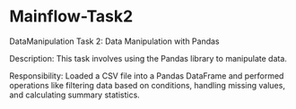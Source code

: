 # Mainflow-Task2

DataManipulation Task 2: Data Manipulation with Pandas

Description: This task involves using the Pandas library to manipulate data.

Responsibility: Loaded a CSV file into a Pandas DataFrame and performed operations like filtering data based on conditions, handling missing values, and calculating summary statistics.
